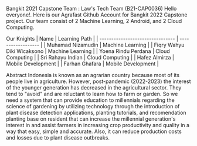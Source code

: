 Bangkit 2021 Capstone Team : Law's Tech Team (B21-CAP0036)
Hello everyone!. Here is our Agrafast Github Account for Bangkit 2022 Capstone project. Our team consist of 2 Machine Learning, 2 Android, and 2 Cloud Computing.

Our Knights
| Name                             | Learning Path      |
| -------------------------------- | ------------------ |
| Muhamad Nizamudin                | Machine Learning   |
| Fiqry Wahyu Diki Wicaksono       | Machine Learning   |
| Yoena Rindu Perdana              | Cloud Computing    |
| Sri Rahayu Indian                | Cloud Computing    |
| Hafez Almirza                    | Mobile Development |
| Farhan Ghafara                   | Mobile Development |

Abstract
Indonesia is known as an agrarian country because most of its people live in agriculture. However, post-pandemic (2022-2023) the interest of the younger generation has decreased in the agricultural sector. They tend to "avoid" and are reluctant to learn how to farm or garden. So we need a system that can provide education to millennials regarding the science of gardening by utilizing technology through the introduction of plant disease detection applications, planting tutorials, and recomendation planting base on resident that can increase the millennial generation's interest in and assist farmers in increasing crop productivity and quality in a way that easy, simple and accurate. Also, it can reduce production costs and losses due to plant disease outbreaks.
